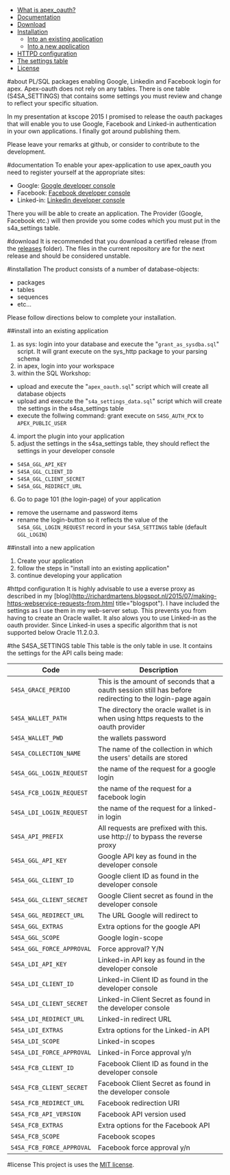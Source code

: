 - [What is apex_oauth?](#about)
- [Documentation](#documentation)
- [Download](#download)
- [Installation](#installation)
  - [Into an existing application](#install-into-an-existing-application)
  - [Into a new application](#install-into-a-new-application)
- [HTTPD configuration](#httpd)
- [The settings table](#the-s4sa_settings-table)
- [License](#license)


#about
PL/SQL packages enabling Google, Linkedin and Facebook login for apex. Apex-oauth does not rely on any tables. There is one table (S4SA_SETTINGS) that contains some settings you must review and change to reflect your specific situation.

In my presentation at kscope 2015 I promised to release the oauth packages that will enable you to use Google, Facebook and Linked-in authentication in your own applications. I finally got around publishing them.

Please leave your remarks at github, or consider to contribute to the development.

#documentation
To enable your apex-application to use apex_oauth you need to register yourself at the appropriate sites:

- Google: [Google developer console](https://console.developers.google.com/start)
- Facebook: [Facebook developer console](https://developers.facebook.com/apps)
- Linked-in: [Linkedin developer console](https://www.linkedin.com/developer/apps)

There you will be able to create an application. The Provider (Google, Facebook etc.) will then provide you some codes which you must put in the s4a_settings table.

#download
It is recommended that you download a certified release (from the [releases](https://github.com/smart4solutions/apex_oauth/releases) folder). The files in the current repository are for the next release and should be considered unstable.

#installation
The product consists of a number of database-objects:
- packages
- tables
- sequences
- etc...

Please follow directions below to complete your installation.

##install into an existing application
1. as sys: login into your database and execute the "`grant_as_sysdba.sql`" script. It will grant execute on the sys_http package to your parsing schema
2. in apex, login into your workspace
3. within the SQL Workshop:
  - upload and execute the "`apex_oauth.sql`" script which will create all database objects
  - upload and execute the "`s4a_settings_data.sql`" script which will create the settings in the s4sa_settings table
  - execute the follwing command: grant execute on `S4SG_AUTH_PCK` to `APEX_PUBLIC_USER`
4. import the plugin into your application
5. adjust the settings in the s4sa_settings table, they should reflect the settings in your developer console
  - `S4SA_GGL_API_KEY`
  - `S4SA_GGL_CLIENT_ID`
  - `S4SA_GGL_CLIENT_SECRET`
  - `S4SA_GGL_REDIRECT_URL`
6. Go to page 101 (the login-page) of your application
  - remove the username and password items
  - rename the login-button so it reflects the value of the `S4SA_GGL_LOGIN_REQUEST` record in your `S4SA_SETTINGS` table (default `GGL_LOGIN`)

##install into a new application
1. Create your application
2. follow the steps in "install into an existing application"
3. continue developing your application

#httpd configuration
It is highly advisable to use a everse proxy as described in my [blog](http://richardmartens.blogspot.nl/2015/07/making-https-webservice-requests-from.html title="blogspot").
I have included the settings as I use them in my web-server setup. This prevents you from having to create an Oracle wallet. It also alows you to use Linked-in as the oauth provider. Since Linked-in uses a specific algorithm that is not supported below Oracle 11.2.0.3.

#the S4SA_SETTINGS table
This table is the only table in use. It contains the settings for the API calls being made:

Code | Description
---- | -----------
`S4SA_GRACE_PERIOD` | This is the amount of seconds that a oauth session still has before redirecting to the login-page again
`S4SA_WALLET_PATH` | The directory the oracle wallet is in when using https requests to the oauth provider
`S4SA_WALLET_PWD` | the wallets password
`S4SA_COLLECTION_NAME` | The name of the collection in which the users' details are stored
`S4SA_GGL_LOGIN_REQUEST` | the name of the request for a google login
`S4SA_FCB_LOGIN_REQUEST` | the name of the request for a facebook login
`S4SA_LDI_LOGIN_REQUEST` | the name of the request for a linked-in login
`S4SA_API_PREFIX` | All requests are prefixed with this. use http:// to bypass the reverse proxy
`S4SA_GGL_API_KEY` | Google API key  as found in the developer console
`S4SA_GGL_CLIENT_ID` | Google client ID  as found in the developer console
`S4SA_GGL_CLIENT_SECRET` | Google Client secret as found in the developer console
`S4SA_GGL_REDIRECT_URL` | The URL Google will redirect to
`S4SA_GGL_EXTRAS` | Extra options for the google API
`S4SA_GGL_SCOPE` | Google login-scope
`S4SA_GGL_FORCE_APPROVAL` | Force approval? Y/N
`S4SA_LDI_API_KEY` | Linked-in API key as found in the developer console
`S4SA_LDI_CLIENT_ID` | Linked-in Client ID as found in the developer console
`S4SA_LDI_CLIENT_SECRET` | Linked-in Client Secret as found in the developer console
`S4SA_LDI_REDIRECT_URL` | Linked-in redirect URL
`S4SA_LDI_EXTRAS` | Extra options for the Linked-in API
`S4SA_LDI_SCOPE` | Linked-in scopes
`S4SA_LDI_FORCE_APPROVAL` | Linked-in Force approval y/n
`S4SA_FCB_CLIENT_ID` | Facebook Client ID as found in the developer console
`S4SA_FCB_CLIENT_SECRET` | Facebook Client Secret as found in the developer console
`S4SA_FCB_REDIRECT_URL` | Facebook redirection URI
`S4SA_FCB_API_VERSION` | Facebook API version used
`S4SA_FCB_EXTRAS` | Extra options for the Facebook API
`S4SA_FCB_SCOPE` | Facebook scopes
`S4SA_FCB_FORCE_APPROVAL` | Facebook force approval y/n

#license
This project is uses the [MIT license](LICENSE).
